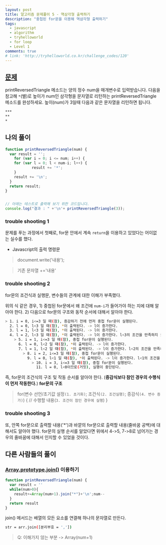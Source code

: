 ```yaml
---
layout: post
title: 알고리즘 문제풀이 5 - 역삼각형 출력하기
description: "중첩된 for문을 이용해 역삼각형 출력하기"
tags:
  - javascript
  - algorithm
  - tryhelloworld
  - for loop
  - Level 1
comments: true
# link: 'http://tryhelloworld.co.kr/challenge_codes/120'
---
```


## [문제](http://tryhelloworld.co.kr/challenge_codes/113)

printReversedTriangle 메소드는 양의 정수 num을 매개변수로 입력받습니다.
다음을 참고해 `*`(별)로 높이가 num인 삼각형을 문자열로 리턴하는 printReversedTriangle 메소드를 완성하세요.
높이(num)가 3일때 다음과 같은 문자열을 리턴하면 됩니다.

```bash
***
**
*
```
## 나의 풀이

```javascript
function printReversedTriangle(num) {
  var result = '';
 	for (var i = 0; i <= num; i++) {
    for (var l = 0; l < num-i; l++) {
			result += '*';
    }
    result += '\n';
  }
  return result;
}


// 아래는 테스트로 출력해 보기 위한 코드입니다.
console.log("결과 : " +'\n'+ printReversedTriangle(3));
```

### trouble shooting 1

문제를 푸는 과정에서 첫째로, for문 안에서 계속 `return`을 이용하고 있었다는 어이없는 실수를 했다. 

* Javascript의 출력 명령문

> document.write('내용');

> 기존 문자열 +='내용'

### trouble shooting 2

for문의 조건식과 실행문, 변수들의 관계에 대한 이해가 부족했다.

위의 식 같은 경우, 1) 중첩된 for문에서 왜 조건에 `num-i`가 들어가야 하는 지에 대해 알아야 한다. 
2) 다음으로 for문의 구조와 동작 순서에 대해서 알아야 한다.

```bash
> 1. i = 0, i<=3 일 때(참), 증감하기 전에 먼저 중첩 for문이 실행된다.
  2. l = 0, l<3 일 때(참), *이 출력된다. -> l이 증가한다.
  3. l = 1, l<3 일 때(참), *이 출력된다. -> l이 증가한다.
  4. l = 2, l<3 일 때(참), *이 출력된다. -> l이 증가한다. l<3의 조건을 만족하지 못한다(거짓). 안쪽 실행문이 중단되고 i가 증가한다. 
    > 5. i = 1, i<=3 일 때(참), 중첩 for문이 실행된다.
      6. l = 0, l<2 일 때(참), *이 출력된다. -> l이 증가한다.
      7. l = 1, l<2 일 때(참), *이 출력된다. -> l이 증가한다. l<2의 조건을 만족하지 못한다(거짓). 안쪽 실행문이 중단되고 i가 증가한다. 
        > 8. i = 2, i<=3 일 때(참), 중첩 for문이 실행된다.
          9. l = 0, l<1 일 때(참), *이 출력된다. -> l이 증가한다. l<1의 조건을 만족하지 못한다(거짓). 안쪽 실행문이 중단되고 i가 증가한다.
            > 10. i = 3, i<=3 일 때(참), 중첩 for문이 실행된다.
              11. l = 0, l<0이므로(거짓), 실행이 중단된다.
```

즉, for문의 조건식의 구조 및 작동 순서를 알아야 한다. (**증감식보다 참인 경우의 수행식이 먼저 작동한다.**)
**for문의 구조**
> for(변수 선언/초기값 설정`(1. 초기화)`; 조건식`(2. 조건실행)`; 증감식`(4. 변수 증가)`) {
  // 수행할 내용(`3. 조건이 참인 경우에 실행`)
}

### trouble shooting 3

또, 안쪽 for문으로 출력할 내용('*')과 바깥의 for문으로 출력할 내용(줄바꿈 공백)에 대해서도 알아야 했다.
for문의 실행 순서를 알았다면 위에서 4->5, 7->8로 넘어가는 경우의 줄바꿈에 대해서 인지할 수 있었을 것이다.

## 다른 사람들의 풀이

### [Array.prototype.join()](https://developer.mozilla.org/ko/docs/Web/JavaScript/Reference/Global_Objects/Array/join) 이용하기

```javascript
function printReversedTriangle(num) {
  var result = ''
  while(num>0){
    result+=Array(num+1).join("*")+'\n';num--
  }
  return result
}
```

join() 메서드는 배열의 모든 요소를 연결해 하나의 문자열로 만든다.

```bash
str = arr.join([분리부호 = ','])
```

> Q: 이해가지 않는 부분 -> Array(num+1)